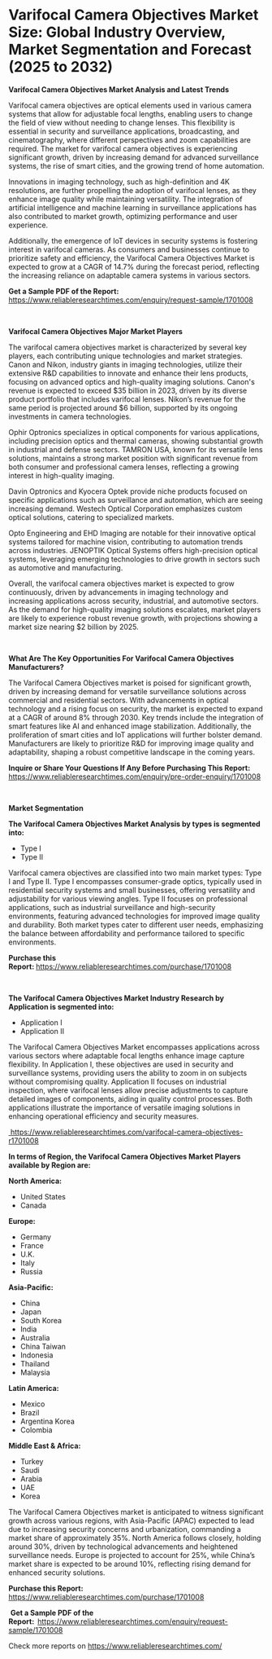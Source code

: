 <p><h1>Varifocal Camera Objectives Market Size: Global Industry Overview, Market Segmentation and Forecast (2025 to 2032)</h1></p><p><strong>Varifocal Camera Objectives Market Analysis and Latest Trends</strong></p>
<p><p>Varifocal camera objectives are optical elements used in various camera systems that allow for adjustable focal lengths, enabling users to change the field of view without needing to change lenses. This flexibility is essential in security and surveillance applications, broadcasting, and cinematography, where different perspectives and zoom capabilities are required. The market for varifocal camera objectives is experiencing significant growth, driven by increasing demand for advanced surveillance systems, the rise of smart cities, and the growing trend of home automation. </p><p>Innovations in imaging technology, such as high-definition and 4K resolutions, are further propelling the adoption of varifocal lenses, as they enhance image quality while maintaining versatility. The integration of artificial intelligence and machine learning in surveillance applications has also contributed to market growth, optimizing performance and user experience. </p><p>Additionally, the emergence of IoT devices in security systems is fostering interest in varifocal cameras. As consumers and businesses continue to prioritize safety and efficiency, the Varifocal Camera Objectives Market is expected to grow at a CAGR of 14.7% during the forecast period, reflecting the increasing reliance on adaptable camera systems in various sectors.</p></p>
<p><strong>Get a Sample PDF of the Report:&nbsp;</strong> <a href="https://www.reliableresearchtimes.com/enquiry/request-sample/1701008?utm_campaign=1994&utm_medium=2&utm_source=Github&utm_content=ia&utm_term=09012025&utm_id=varifocal-camera-objectives">https://www.reliableresearchtimes.com/enquiry/request-sample/1701008</a></p>
<p>&nbsp;</p>
<p><strong>Varifocal Camera Objectives Major Market Players</strong></p>
<p><p>The varifocal camera objectives market is characterized by several key players, each contributing unique technologies and market strategies. Canon and Nikon, industry giants in imaging technologies, utilize their extensive R&D capabilities to innovate and enhance their lens products, focusing on advanced optics and high-quality imaging solutions. Canon's revenue is expected to exceed $35 billion in 2023, driven by its diverse product portfolio that includes varifocal lenses. Nikon’s revenue for the same period is projected around $6 billion, supported by its ongoing investments in camera technologies.</p><p>Ophir Optronics specializes in optical components for various applications, including precision optics and thermal cameras, showing substantial growth in industrial and defense sectors. TAMRON USA, known for its versatile lens solutions, maintains a strong market position with significant revenue from both consumer and professional camera lenses, reflecting a growing interest in high-quality imaging.</p><p>Davin Optronics and Kyocera Optek provide niche products focused on specific applications such as surveillance and automation, which are seeing increasing demand. Westech Optical Corporation emphasizes custom optical solutions, catering to specialized markets.</p><p>Opto Engineering and EHD Imaging are notable for their innovative optical systems tailored for machine vision, contributing to automation trends across industries. JENOPTIK Optical Systems offers high-precision optical systems, leveraging emerging technologies to drive growth in sectors such as automotive and manufacturing.</p><p>Overall, the varifocal camera objectives market is expected to grow continuously, driven by advancements in imaging technology and increasing applications across security, industrial, and automotive sectors. As the demand for high-quality imaging solutions escalates, market players are likely to experience robust revenue growth, with projections showing a market size nearing $2 billion by 2025.</p></p>
<p>&nbsp;</p>
<p><strong>What Are The Key Opportunities For Varifocal Camera Objectives Manufacturers?</strong></p>
<p><p>The Varifocal Camera Objectives market is poised for significant growth, driven by increasing demand for versatile surveillance solutions across commercial and residential sectors. With advancements in optical technology and a rising focus on security, the market is expected to expand at a CAGR of around 8% through 2030. Key trends include the integration of smart features like AI and enhanced image stabilization. Additionally, the proliferation of smart cities and IoT applications will further bolster demand. Manufacturers are likely to prioritize R&D for improving image quality and adaptability, shaping a robust competitive landscape in the coming years.</p></p>
<p><strong>Inquire or Share Your Questions If Any Before Purchasing This Report:</strong> <a href="https://www.reliableresearchtimes.com/enquiry/pre-order-enquiry/1701008?utm_campaign=1994&utm_medium=2&utm_source=Github&utm_content=ia&utm_term=09012025&utm_id=varifocal-camera-objectives">https://www.reliableresearchtimes.com/enquiry/pre-order-enquiry/1701008</a></p>
<p>&nbsp;</p>
<p><strong>Market Segmentation</strong></p>
<p><strong>The Varifocal Camera Objectives Market Analysis by types is segmented into:</strong></p>
<p><ul><li>Type I</li><li>Type II</li></ul></p>
<p><p>Varifocal camera objectives are classified into two main market types: Type I and Type II. Type I encompasses consumer-grade optics, typically used in residential security systems and small businesses, offering versatility and adjustability for various viewing angles. Type II focuses on professional applications, such as industrial surveillance and high-security environments, featuring advanced technologies for improved image quality and durability. Both market types cater to different user needs, emphasizing the balance between affordability and performance tailored to specific environments.</p></p>
<p><strong>Purchase this Report:&nbsp;</strong><a href="https://www.reliableresearchtimes.com/purchase/1701008?utm_campaign=1994&utm_medium=2&utm_source=Github&utm_content=ia&utm_term=09012025&utm_id=varifocal-camera-objectives">https://www.reliableresearchtimes.com/purchase/1701008</a></p>
<p>&nbsp;</p>
<p><strong>The Varifocal Camera Objectives Market Industry Research by Application is segmented into:</strong></p>
<p><ul><li>Application I</li><li>Application II</li></ul></p>
<p><p>The Varifocal Camera Objectives Market encompasses applications across various sectors where adaptable focal lengths enhance image capture flexibility. In Application I, these objectives are used in security and surveillance systems, providing users the ability to zoom in on subjects without compromising quality. Application II focuses on industrial inspection, where varifocal lenses allow precise adjustments to capture detailed images of components, aiding in quality control processes. Both applications illustrate the importance of versatile imaging solutions in enhancing operational efficiency and security measures.</p></p>
<p><a href="https://www.reliableresearchtimes.com/varifocal-camera-objectives-r1701008?utm_campaign=1994&utm_medium=2&utm_source=Github&utm_content=ia&utm_term=09012025&utm_id=varifocal-camera-objectives">&nbsp;https://www.reliableresearchtimes.com/varifocal-camera-objectives-r1701008</a></p>
<p><strong>In terms of Region, the Varifocal Camera Objectives Market Players available by Region are:</strong></p>
<p>
    <p> <strong> North America: </strong>
        <ul>
            <li>United States</li>
            <li>Canada</li>
        </ul>
        </p> 
    <p> <strong> Europe: </strong>
        <ul>
            <li>Germany</li>
            <li>France</li>
            <li>U.K.</li>
            <li>Italy</li>
            <li>Russia</li>
        </ul>
        </p> 
    <p> <strong> Asia-Pacific: </strong>
        <ul>
            <li>China</li>
            <li>Japan</li>
            <li>South Korea</li>
            <li>India</li>
            <li>Australia</li>
            <li>China Taiwan</li>
            <li>Indonesia</li>
            <li>Thailand</li>
            <li>Malaysia</li>
        </ul>
        </p> 
    <p> <strong> Latin America: </strong>
        <ul>
            <li>Mexico</li>
            <li>Brazil</li>
            <li>Argentina Korea</li>
            <li>Colombia</li>
        </ul>
        </p> 
    <p> <strong> Middle East & Africa: </strong>
        <ul>
            <li>Turkey</li>
            <li>Saudi</li>
            <li>Arabia</li>
            <li>UAE</li>
            <li>Korea</li>
        </ul>
    </p>
    </p>
<p><p>The Varifocal Camera Objectives market is anticipated to witness significant growth across various regions, with Asia-Pacific (APAC) expected to lead due to increasing security concerns and urbanization, commanding a market share of approximately 35%. North America follows closely, holding around 30%, driven by technological advancements and heightened surveillance needs. Europe is projected to account for 25%, while China’s market share is expected to be around 10%, reflecting rising demand for enhanced security solutions.</p></p>
<p><strong>Purchase this Report: </strong><a href="https://www.reliableresearchtimes.com/purchase/1701008?utm_campaign=1994&utm_medium=2&utm_source=Github&utm_content=ia&utm_term=09012025&utm_id=varifocal-camera-objectives">https://www.reliableresearchtimes.com/purchase/1701008</a></p>
<p>&nbsp;<strong>Get a Sample PDF of the Report:&nbsp;&nbsp;</strong><a href="https://www.reliableresearchtimes.com/enquiry/request-sample/1701008?utm_campaign=1994&utm_medium=2&utm_source=Github&utm_content=ia&utm_term=09012025&utm_id=varifocal-camera-objectives">https://www.reliableresearchtimes.com/enquiry/request-sample/1701008</a></p>
<p><strong></strong></p>
<p>Check more reports on <a href="https://www.reliableresearchtimes.com/?utm_campaign=1994&utm_medium=2&utm_source=Github&utm_content=ia&utm_term=09012025&utm_id=varifocal-camera-objectives">https://www.reliableresearchtimes.com/</a></p>